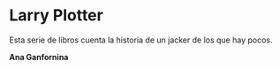 # Larry Plotter

Esta serie de libros cuenta la historia de un jacker de los que hay pocos.

**Ana Ganfornina**

